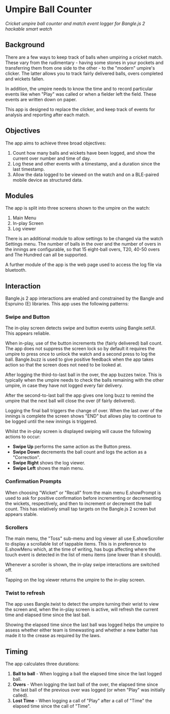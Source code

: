 # Umpire Ball Counter
*Cricket umpire ball counter and match event logger for Bangle.js 2 hackable smart watch*
## Background
There are a few ways to keep track of balls when umpiring a cricket match. These vary from the rudimentary - having some stones in your pockets and transferring them from one side to the other - to the "modern" umpire's clicker. The latter allows you to track fairly delivered balls, overs completed and wickets fallen.

In addition, the umpire needs to know the time and to record particular events like when "Play" was called or when a fielder left the field. These events are written down on paper.

This app is designed to replace the clicker, and keep track of events for analysis and reporting after each match.

## Objectives ##

The app aims to achieve three broad objectives:
1. Count how many balls and wickets have been logged, and show the current over number and time of day.
2. Log these and other events with a timestamp, and a duration since the last timestamp.
3. Allow the data logged to be viewed on the watch and on a BLE-paired mobile device as structured data.

## Modules ##

The app is split into three screens shown to the umpire on the watch:
1. Main Menu
2. In-play Screen
3. Log viewer

There is an additional module to allow settings to be changed via the watch Settings menu. The number of balls in the over and the number of overs in the innings are configurable, so that 15 eight-ball overs, T20, 40-50 overs and The Hundred can all be supported.

A further module of the app is the web page used to access the log file via bluetooth.

## Interaction ##

Bangle.js 2 app interactions are enabled and constrained by the Bangle and Espruino (E) libraries. This app uses the following patterns:

### Swipe and Button ###

The in-play screen detects swipe and button events using Bangle.setUI. This appears reliable. 

When in-play, use of the button increments the (fairly delivered) ball count. The app does not suppress the screen lock so by default it requires the umpire to press once to unlock the watch and a second press to log the ball. Bangle.buzz is used to give positive feedback when the app takes action so that the screen does not need to be looked at.

After logging the third-to-last ball in the over, the app buzzes twice. This is typically when the umpire needs to check the balls remaining with the other umpire, in case they have not logged every fair delivery.

After the second-to-last ball the app gives one long buzz to remind the umpire that the next ball will close the over (if fairly delivered).

Logging the final ball triggers the change of over. When the last over of the innings is complete the screen shows "END" but allows play to continue to be logged until the new innings is triggered.

Whilst the in-play screen is displayed swiping will cause the following actions to occur:
- **Swipe Up** performs the same action as the Button press.
- **Swipe Down** decrements the ball count and logs the action as a "Correction".
- **Swipe Right** shows the log viewer. 
- **Swipe Left** shows the main menu.

### Confirmation Prompts ###

When choosing "Wicket" or "Recall" from the main menu E.showPrompt is used to ask for positive confirmation before incrementing or decrementing the wickets, respectively, and then to increment or decrement the ball count. This has relatively small tap targets on the Bangle.js 2 screen but appears stable.

### Scrollers ###

The main menu, the "Toss" sub-menu and log viewer all use E.showScroller to display a scrollable list of tappable items. This is in preference to E.showMenu which, at the time of writing, has bugs affecting where the touch event is detected in the list of menu items (one lower than it should).

Whenever a scroller is shown, the in-play swipe interactions are switched off.

Tapping on the log viewer returns the umpire to the in-play screen.

### Twist to refresh ###

The app uses Bangle.twist to detect the umpire turning their wrist to view the screen and, when the in-play screen is active, will refresh the current time and elapsed time since the last ball.

Showing the elapsed time since the last ball was logged helps the umpire to assess whether either team is timewasting and whether a new batter has made it to the crease as required by the laws.

## Timing ##

The app calculates three durations:
1. **Ball to ball** - When logging a ball the elapsed time since the last logged ball.
2. **Overs** - When logging the last ball of the over, the elapsed time since the last ball of the previous over was logged (or when "Play" was initially called).
3. **Lost Time** - When logging a call of "Play" after a call of "Time" the elapsed time since the call of "Time".
